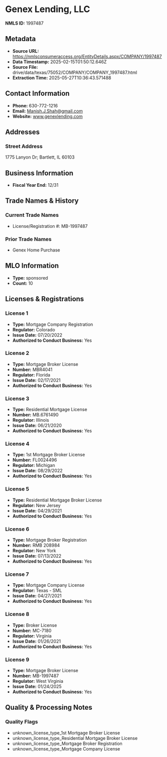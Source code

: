 # Genex Lending, LLC

**NMLS ID:** 1997487

## Metadata
- **Source URL:** https://nmlsconsumeraccess.org/EntityDetails.aspx/COMPANY/1997487
- **Data Timestamp:** 2025-02-15T01:50:12.646Z
- **Source File:** drive/data/texas/75052/COMPANY/COMPANY_1997487.html
- **Extraction Time:** 2025-05-27T10:36:43.571488

## Contact Information
- **Phone:** 630-772-1216
- **Email:** Manish.J.Shah@gmail.com
- **Website:** www.genexlending.com

## Addresses
### Street Address
1775 Lanyon Dr; Bartlett, IL 60103

## Business Information
- **Fiscal Year End:** 12/31

## Trade Names & History
### Current Trade Names
- License/Registration #: MB-1997487

### Prior Trade Names
- Genex Home Purchase

## MLO Information
- **Type:** sponsored
- **Count:** 10

## Licenses & Registrations

### License 1
- **Type:** Mortgage Company Registration
- **Regulator:** Colorado
- **Issue Date:** 07/20/2022
- **Authorized to Conduct Business:** Yes

### License 2
- **Type:** Mortgage Broker License
- **Number:** MBR4041
- **Regulator:** Florida
- **Issue Date:** 02/17/2021
- **Authorized to Conduct Business:** Yes

### License 3
- **Type:** Residential Mortgage License
- **Number:** MB.6761490
- **Regulator:** Illinois
- **Issue Date:** 06/21/2020
- **Authorized to Conduct Business:** Yes

### License 4
- **Type:** 1st Mortgage Broker License
- **Number:** FL0024496
- **Regulator:** Michigan
- **Issue Date:** 08/29/2022
- **Authorized to Conduct Business:** Yes

### License 5
- **Type:** Residential Mortgage Broker License
- **Regulator:** New Jersey
- **Issue Date:** 04/29/2021
- **Authorized to Conduct Business:** Yes

### License 6
- **Type:** Mortgage Broker Registration
- **Number:** RMB 208984
- **Regulator:** New York
- **Issue Date:** 07/13/2022
- **Authorized to Conduct Business:** Yes

### License 7
- **Type:** Mortgage Company License
- **Regulator:** Texas - SML
- **Issue Date:** 04/27/2021
- **Authorized to Conduct Business:** Yes

### License 8
- **Type:** Broker License
- **Number:** MC-7180
- **Regulator:** Virginia
- **Issue Date:** 01/26/2021
- **Authorized to Conduct Business:** Yes

### License 9
- **Type:** Mortgage Broker License
- **Number:** MB-1997487
- **Regulator:** West Virginia
- **Issue Date:** 01/24/2025
- **Authorized to Conduct Business:** Yes

## Quality & Processing Notes
### Quality Flags
- unknown_license_type_1st Mortgage Broker License
- unknown_license_type_Residential Mortgage Broker License
- unknown_license_type_Mortgage Broker Registration
- unknown_license_type_Mortgage Company License
